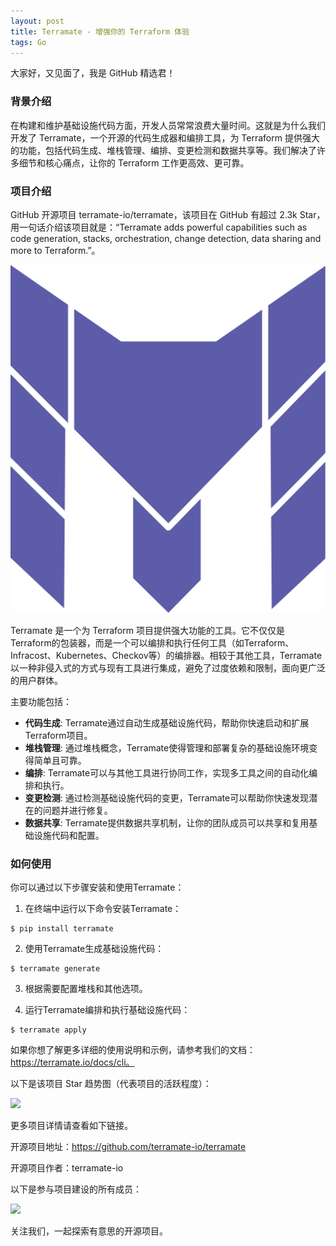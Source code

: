 ```yaml
---
layout: post
title: Terramate - 增强你的 Terraform 体验
tags: Go
---
```


大家好，又见面了，我是 GitHub 精选君！

### 背景介绍

在构建和维护基础设施代码方面，开发人员常常浪费大量时间。这就是为什么我们开发了 Terramate，一个开源的代码生成器和编排工具，为 Terraform 提供强大的功能，包括代码生成、堆栈管理、编排、变更检测和数据共享等。我们解决了许多细节和核心痛点，让你的 Terraform 工作更高效、更可靠。

### 项目介绍

GitHub 开源项目 terramate-io/terramate，该项目在 GitHub 有超过 2.3k Star，用一句话介绍该项目就是：“Terramate adds powerful capabilities such as code generation, stacks, orchestration, change detection, data sharing and more to Terraform.”。

![](https://raw.githubusercontent.com/mineiros-io/brand/16aa786a3cd6d0ae2fb89ed756f96c695d0f88e1/terramate-logo.svg)

Terramate 是一个为 Terraform 项目提供强大功能的工具。它不仅仅是Terraform的包装器，而是一个可以编排和执行任何工具（如Terraform、Infracost、Kubernetes、Checkov等）的编排器。相较于其他工具，Terramate以一种非侵入式的方式与现有工具进行集成，避免了过度依赖和限制，面向更广泛的用户群体。

主要功能包括：

- **代码生成**: Terramate通过自动生成基础设施代码，帮助你快速启动和扩展Terraform项目。
- **堆栈管理**: 通过堆栈概念，Terramate使得管理和部署复杂的基础设施环境变得简单且可靠。
- **编排**: Terramate可以与其他工具进行协同工作，实现多工具之间的自动化编排和执行。
- **变更检测**: 通过检测基础设施代码的变更，Terramate可以帮助你快速发现潜在的问题并进行修复。
- **数据共享**: Terramate提供数据共享机制，让你的团队成员可以共享和复用基础设施代码和配置。

### 如何使用

你可以通过以下步骤安装和使用Terramate：

1. 在终端中运行以下命令安装Terramate：
```shell
$ pip install terramate
```

2. 使用Terramate生成基础设施代码：
```shell
$ terramate generate
```

3. 根据需要配置堆栈和其他选项。

4. 运行Terramate编排和执行基础设施代码：
```shell
$ terramate apply
```

如果你想了解更多详细的使用说明和示例，请参考我们的文档：https://terramate.io/docs/cli。

以下是该项目 Star 趋势图（代表项目的活跃程度）：

![](https://api.star-history.com/svg?repos=terramate-io/terramate&type=Timeline)

更多项目详情请查看如下链接。

开源项目地址：https://github.com/terramate-io/terramate 

开源项目作者：terramate-io

以下是参与项目建设的所有成员：

![](https://contrib.rocks/image?repo=terramate-io/terramate)

关注我们，一起探索有意思的开源项目。

